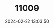 ---
title: "11009"
category: "Kinosternon oaxacae"
draft: false
date: 2024-02-22 13:03:50
languages:
  English: ["Oaxaca Mud Turtle"]
---